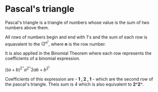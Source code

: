 # Pascal's triangle

Pascal's triangle is a triangle of numbers whose value is the sum of two numbers above them.

All rows of numbers begin and end with 1's and the sum of each row is equavalent to the $(2^n^)$, where **n** is the row number.

It is also applied in the Binomial Theorem where each row represents the coefficients of a binomial expression.

$((a + b)^2^ = a^2^ + 2ab + b^2^)$

Coefficients of this expression are - **1 , 2 , 1** - which are the second row of the pascal's triangle. Theis sum is 4 which is also equivalent to **2^2^**.
